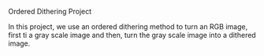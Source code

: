 Ordered Dithering Project

In this project, we use an ordered dithering method to turn an RGB image, first ti a gray scale image and then, turn the gray scale image into a dithered image.